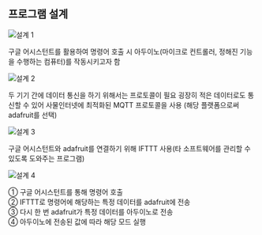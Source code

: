 ## 프로그램 설계

![설계 1](https://user-images.githubusercontent.com/75825682/124733559-451ef800-df4f-11eb-9887-d73cff723ef5.png)

구글 어시스턴트를 활용하여 명령어 호출 시 
아두이노(마이크로 컨트롤러, 정해진 기능을 수행하는 컴퓨터)를 작동시키고자 함

![설계 2](https://user-images.githubusercontent.com/75825682/124733701-68e23e00-df4f-11eb-8b6a-6f71f73b7c9d.png)

두 기기 간에 데이터 통신을 하기 위해서는 프로토콜이 필요
굉장히 적은 데이터로도 통신할 수 있어 사물인터넷에 최적화된 MQTT 프로토콜을 사용
(해당 플랫폼으로써 adafruit를 선택)

![설계 3](https://user-images.githubusercontent.com/75825682/124733716-6bdd2e80-df4f-11eb-90b1-4c0f5d2d0f9e.png)

구글 어시스턴트와 adafruit를 연결하기 위해 
IFTTT 사용(타 소프트웨어를 관리할 수 있도록 도와주는 프로그램)

![설계 4](https://user-images.githubusercontent.com/75825682/124733721-6da6f200-df4f-11eb-9f02-d9d2ff12d602.png)

① 구글 어시스턴트를 통해 명령어 호출   
② IFTTT로 명령어에 해당하는 특정 데이터를 adafruit에 전송   
③ 다시 한 번 adafruit가 특정 데이터를 아두이노로 전송   
④ 아두이노에 전송된 값에 따라 해당 모드 실행
